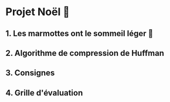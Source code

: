 # Projet Noël 🎄

## 1. Les marmottes ont le sommeil léger 🐻

## 2. Algorithme de compression de Huffman

## 3. Consignes

## 4. Grille d'évaluation

